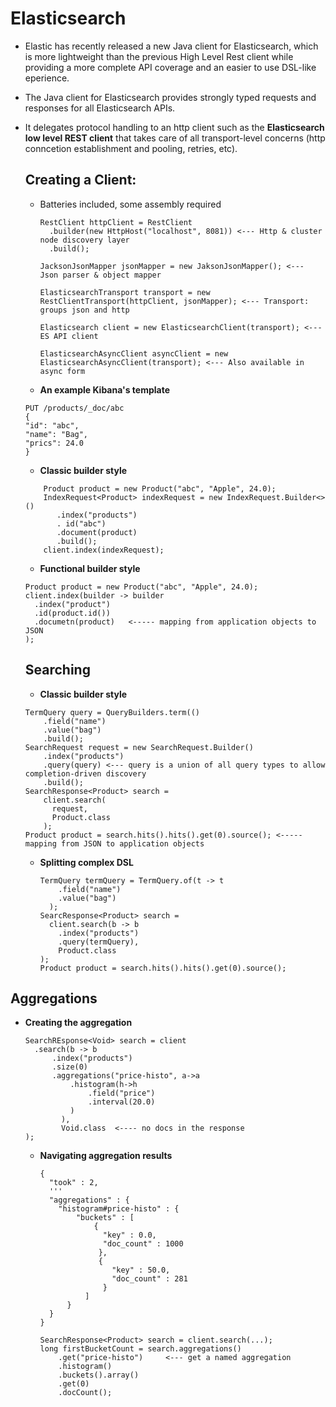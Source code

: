 # Elasticsearch
* Elastic has recently released a new Java client for Elasticsearch, which is more lightweight than the previous High Level Rest client while providing a more complete API coverage and an easier to use DSL-like eperience.
* The Java client for Elasticsearch provides strongly typed requests and responses for all Elasticsearch APIs.
* It delegates protocol handling to an http client such as the **Elasticsearch low level REST client** that takes care of all transport-level concerns (http conncetion establishment and pooling, retries, etc).

  ## Creating a Client:
    - Batteries included, some assembly required
      ```
      RestClient httpClient = RestClient
        .builder(new HttpHost("localhost", 8081)) <--- Http & cluster node discovery layer
        .build();
      ```
      ```
      JacksonJsonMapper jsonMapper = new JaksonJsonMapper(); <--- Json parser & object mapper
      ```
      ```
      ElasticsearchTransport transport = new RestClientTransport(httpClient, jsonMapper); <--- Transport: groups json and http
      ```
      ```
      Elasticsearch client = new ElasticsearchClient(transport); <--- ES API client
      ```
      ```
      ElasticsearchAsyncClient asyncClient = new ElasticsearchAsyncClient(transport); <--- Also available in async form
      ```
  * **An example Kibana's template**
  ```
  PUT /products/_doc/abc
  {
  "id": "abc",
  "name": "Bag",
  "prics": 24.0
  }
  ```
  * **Classic builder style**
  ```   
      Product product = new Product("abc", "Apple", 24.0);
      IndexRequest<Product> indexRequest = new IndexRequest.Builder<>()
         .index("products")
         . id("abc")
         .document(product)
         .build();
      client.index(indexRequest);
  ```
  * **Functional builder style**
  ```
  Product product = new Product("abc", "Apple", 24.0);
  client.index(builder -> builder
    .index("product")
    .id(product.id())
    .documetn(product)   <----- mapping from application objects to JSON
  );
  ```

  ## Searching
  * **Classic builder style**
  ```
  TermQuery query = QueryBuilders.term(()
      .field("name")
      .value("bag")
      .build();
  SearchRequest request = new SearchRequest.Builder()
      .index("products")
      .query(query) <--- query is a union of all query types to allow completion-driven discovery
      .build();
  SearchResponse<Product> search =
      client.search(
        request,
        Product.class
      );
  Product product = search.hits().hits().get(0).source(); <----- mapping from JSON to application objects
  ```
  * **Splitting complex DSL**
    ```
    TermQuery termQuery = TermQuery.of(t -> t
        .field("name")
        .value("bag")
      );
    SearcResponse<Product> search =
      client.search(b -> b
        .index("products")
        .query(termQuery),
        Product.class
    );
    Product product = search.hits().hits().get(0).source();

## Aggregations
* **Creating the aggregation**
  ```
  SearchREsponse<Void> search = client
    .search(b -> b
        .index("products")
        .size(0)
        .aggregations("price-histo", a->a
            .histogram(h->h
                .field("price")
                .interval(20.0)
            )
          ),
          Void.class  <---- no docs in the response
  );
  ```
  * **Navigating aggregation results**
    ```
    {
      "took" : 2,
      '''
      "aggregations" : {
        "histogram#price-histo" : {
            "buckets" : [
                {
                  "key" : 0.0,
                  "doc_count" : 1000
                 },
                 {
                    "key" : 50.0,
                    "doc_count" : 281
                  }
              ]
          }
      }
    }
    ```
    ```
    SearchResponse<Product> search = client.search(...);
    long firstBucketCount = search.aggregations()
        .get("price-histo")     <--- get a named aggregation
        .histogram()
        .buckets().array()
        .get(0)
        .docCount();
    ```
    
  
